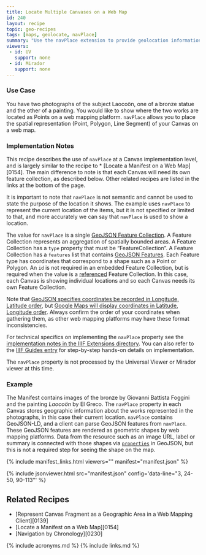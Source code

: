 ```yaml
---
title: Locate Multiple Canvases on a Web Map
id: 240
layout: recipe
topic: geo-recipes
tags: [maps, geolocate, navPlace]
summary: "Use the navPlace extension to provide geolocation information for the Canvas items of an IIIF Presentation API 3.0 Manifest."
viewers:
 - id: UV
   support: none
 - id: Mirador
   support: none
---
```


### Use Case
You have two photographs of the subject Laocoön, one of a bronze statue and the other of a painting. You would like to show where the two works are located as Points on a web mapping platform. `navPlace` allows you to place the spatial representation (Point, Polygon, Line Segment) of your Canvas on a web map.

### Implementation Notes
This recipe describes the use of `navPlace` at a Canvas implementation level, and is largely similar to the recipe to * [Locate a Manifest on a Web Map][0154]. The main difference to note is that each Canvas will need its own feature collection, as described below. Other related recipes are listed in the links at the bottom of the page. 

It is important to note that `navPlace` is not semantic and cannot be used to state the purpose of the location it shows. The example uses `navPlace` to represent the current location of the items, but it is not specified or limited to that, and more accurately we can say that `navPlace` is used to show a location.

The value for `navPlace` is a single [GeoJSON Feature Collection](https://iiif.io/api/extension/navplace/#222-feature-collection). A Feature Collection represents an aggregation of spatially bounded areas. A Feature Collection has a `type` property that must be “FeatureCollection”. A Feature Collection has a `features` list that contains [GeoJSON Features](https://iiif.io/api/extension/navplace/#223-feature). Each Feature type has coordinates that correspond to a shape such as a Point or Polygon. An `id` is not required in an embedded Feature Collection, but is required when the value is a [referenced](https://iiif.io/api/extension/navplace/#13-terminology) Feature Collection. In this case, each Canvas is showing individual locations and so each Canvas needs its own Feature Collection.

Note that [GeoJSON specifies coordinates be recorded in Longitude, Latitude order](https://datatracker.ietf.org/doc/html/rfc7946#section-3.1.1
), but [Google Maps will display coordinates in Latitude, Longitude order](https://developers.google.com/maps/documentation/javascript/reference/coordinates
). Always confirm the order of your coordinates when gathering them, as other web mapping platforms may have these format inconsistencies.

For technical specifics on implementing the `navPlace` property see the [implementation notes in the IIIF Extensions directory](https://iiif.io/api/extension/navplace/#5-implementation-notes). You can also refer to the [IIIF Guides entry](https://guides.iiif.io/guides/navplace/) for step-by-step hands-on details on implementation.

The `navPlace` property is not processed by the Universal Viewer or Mirador viewer at this time.

### Example
The Manifest contains images of the bronze by Giovanni Battista Foggini and the painting _Laocoön_ by El Greco. The `navPlace` property in each Canvas stores geographic information about the works represented in the photographs, in this case their current location. `navPlace` contains GeoJSON-LD, and a client can parse GeoJSON features from `navPlace`. These GeoJSON features are rendered as geometric shapes by web mapping platforms. Data from the resource such as an image URL, label or summary is connected with those shapes via [`properties`](https://tools.ietf.org/html/rfc7946#section-3.2) in GeoJSON, but this is not a required step for seeing the shape on the map.

{% include manifest_links.html viewers="" manifest="manifest.json" %}

{% include jsonviewer.html src="manifest.json" config='data-line="3, 24-50, 90-113"' %}

## Related Recipes
* [Represent Canvas Fragment as a Geographic Area in a Web Mapping Client][0139]
* [Locate a Manifest on a Web Map][0154]
* [Navigation by Chronology][0230]

{% include acronyms.md %}
{% include links.md %}
